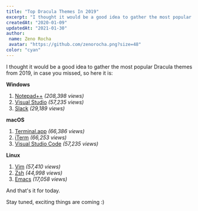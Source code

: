 ```yaml
---
title: "Top Dracula Themes In 2019"
excerpt: "I thought it would be a good idea to gather the most popular Dracula themes from 2019, in case you missed, so here it is."
createdAt: "2020-01-09"
updatedAt: "2021-01-30"
author:
 name: Zeno Rocha
 avatar: "https://github.com/zenorocha.png?size=48"
color: "cyan"
---
```


I thought it would be a good idea to gather the most popular Dracula themes from 2019, in case you missed, so here it is:

**Windows**

1. [Notepad++](/notepad-plus-plus) _(208,398 views)_
2. [Visual Studio](/visual-studio) _(57,235 views)_
3. [Slack](/slack) _(29,189 views)_

**macOS**

1. [Terminal.app](/terminal) _(66,386 views)_
2. [iTerm](/iterm) _(66,253 views)_
3. [Visual Studio Code](/visual-studio-code) _(57,235 views)_

**Linux**

1. [Vim](/vim) _(57,410 views)_
2. [Zsh](/zsh) _(44,998 views)_
3. [Emacs](/emacs) _(17,058 views)_

And that's it for today.

Stay tuned, exciting things are coming :)
